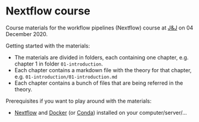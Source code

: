 # Nextflow course
Course materials for the workflow pipelines (Nextflow) course at [J&J](https://www.jnj.com/) on 04 December 2020. 

Getting started with the materials: 
- The materials are divided in folders, each containing one chapter, e.g. chapter 1 in folder `01-introduction`.
- Each chapter contains a markdown file with the theory for that chapter, e.g. `01-introduction/01-introduction.md`
- Each chapter contains a bunch of files that are being referred in the theory.  

Prerequisites if you want to play around with the materials:
- [Nextflow](https://www.nextflow.io/docs/latest/index.html) and [Docker](https://docs.docker.com/engine/install/) (or [Conda](https://docs.conda.io/projects/conda/en/latest/user-guide/install/)) installed on your computer/server/... 
